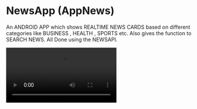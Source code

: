 # NewsApp (AppNews)
An ANDROID APP which shows REALTIME NEWS CARDS based on different categories like BUSINESS , HEALTH , SPORTS etc. Also gives the function to SEARCH NEWS. All Done using the NEWSAPI.

![Demo](https://github.com/Aayush-1256/NewsApp/blob/main/video/Record_2022-01-13-17-43-00_0caebe442a427a8de69ec70f83c849e6.mp4)
